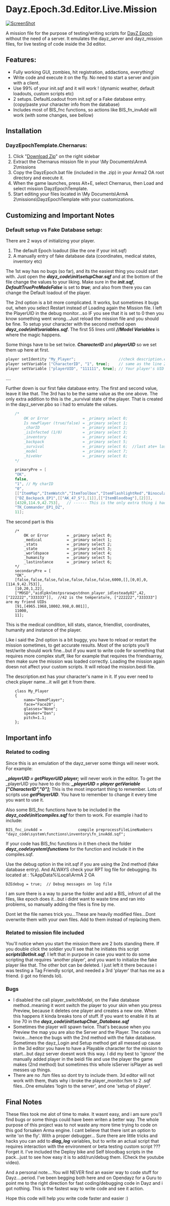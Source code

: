Dayz.Epoch.3d.Editor.Live.Mission
=================

[![ScreenShot](http://oi58.tinypic.com/2s0fde8.jpg)](http://youtu.be/e4DKLVoBQgA)

A mission file for the purpose of testing/writing scripts for [DayZ Epoch](https://github.com/vbawol/DayZ-Epoch) without the need of a server.
It emulates the dayz_server and dayz_mission files, for live testing of code inside the 3d editor.

## Features:
* Fully working GUI, zombies, hit registration, addactions, everything!
* Write code and execute it on the fly. No need to start a server and join with a client.
* Use 99% of your init.sqf and it will work ! (dynamic weather, default loadouts, custom scripts etc)
* 2 setups. DefaultLoadout from init.sqf or a Fake database entry. (copy/paste your character info from the database)
* Includes most of BIS_fnc functions, so actions like BIS_fn_invAdd will work (with some changes, see bellow)

## Installation

### DayzEpochTemplate.Chernarus:
1. Click "[Download Zip](https://github.com/Sandbird/Dayz.Epoch.3d.Editor.Live.Mission/archive/master.zip)" on the right sidebar
2. Extract the Chernarus mission file in your \My Documents\ArmA 2\missions
3. Copy the DayzEpoch.bat file (included in the .zip) in your Arma2 OA root directory and execute it.  
4. When the game launches, press Alt+E, select Chernarus, then Load and select mission DayzEpochTemplate.
5. Start editing your files located in \My Documents\ArmA 2\missions\DayzEpochTemplate with your customizations.


## Customizing and Important Notes

### Default setup vs Fake Database setup:
There are 2 ways of initializing your player.
1. The default Epoch loadout (like the one if your init.sqf)
2. A manually entry of fake database data (coordinates, medical states, inventory etc)

The 1st way has no bugs (so far), and its the easiest thing you could start with. 
Just open the ***dayz_code\init\setupChar.sqf*** and at the bottom of the file change the values to your liking.
Make sure in the ***init.sqf***, ***DefaultTruePreMadeFalse*** is set to ***true***; and also from there you can change the Default loadout of the player.

The 2nd option is a bit more complicated. It works, but sometimes it bugs out, when you select Restart instead of Loading again the Mission file.
I left the PlayerUID in the debug monitor...so IF you see that it is set to 0 then you know something went wrong...Just reload the mission file and you should be fine.
To setup your character with the second method open ***dayz_code\init\variables.sqf***. The first 55 lines until ***//Model Variables*** is where the magic happens.

Some things have to be set twice. ***CharacterID*** and ***playerUID*** so we set them up here at first.
~~~~java
player setIdentity "My_Player";                   //check description.ext file....There is no way to get the name of player otherwise in the editor.
player setVariable ["CharacterID", "1", true];    // same as the line 28 (Your charID. Must be the same number)
player setVariable ["playerUID", "111111", true]; // Your player's UID
~~~~
....

Further down is our first fake database entry. The first and second value, leave it like that. The 3rd has to be the same value as the one above.
The only extra addition to this is the _survival state of the player. That is created in the dayz_server.pbo so i had to emulate the values.
~~~~java
    /*
        OK or Error               = _primary select 0;
        Is newPlayer (true/false) = _primary select 1;
        _charID                   = _primary select 2;
        _isInfected (1/0)         = _primary select 3;
        _inventory                = _primary select 4;
        _backpack                 = _primary select 5;
        _survival                 = _primary select 6;  //last ate+ last drunk +totalminutes alive
        _model                    = _primary select 7;
        _hiveVer                  = _primary select 8;
    */

    primaryPre = [
    "OK",
    false,
    "1", // My charID
    "0",
    [["ItemMap","ItemWatch","ItemToolbox","ItemFlashlightRed","Binocular_Vector","M9SD","NVGoggles","ItemRadio","ItemEtool","ItemHatchet_DZE","ItemCrowbar","ItemMatchbox_DZE","M4A1_HWS_GL_SD_Camo","ItemKnife","ItemCompass"],["30Rnd_556x45_StanagSD","30Rnd_556x45_StanagSD","30Rnd_556x45_StanagSD","FoodSteakCooked","ItemSodaCoke","PartGeneric","PartGeneric","PartWheel","PartWheel","15Rnd_9x19_M9SD","15Rnd_9x19_M9SD","ItemBandage","ItemBandage","ItemBandage"]],
    ["DZ_Backpack_EP1",[["AK_47_S"],[1]],[["ItemBloodbag"],[2]]],
    [4320,114.9,42.753],   // ------ This is the only extra thing i had to add: 4320 means 3 days (survival time) in minutes, 114.9: last ate, 42.753: last drunk   -----
    "TK_Commander_EP1_DZ",
    11];
~~~~

The second part is this
~~~~
    /*
        OK or Error        = _primary select 0;
        _medical           = _primary select 1;
        _stats             = _primary select 2;
        _state             = _primary select 3;
        _worldspace        = _primary select 4;
        _humanity          = _primary select 5;
        _lastinstance      = _primary select 6;
    */
    secondaryPre = [
    "OK",
    [false,false,false,false,false,false,false,6000,[],[0,0],0,[114.9,42.753]],
    [10,20,1,22],
    ["M9SD","aidlpknlmstpsraswpstdnon_player_idlesteady02",42,["222222","333333"]],  //42 is the temperature, ["222222","333333"] are my friend UIDs
    [91,[4965.1968,10002.998,0.001]],
    11000,
    11];
~~~~

This is the medical condition, kill stats, stance, friendlist, coordinates, humanity and instance of the player.

Like i said the 2nd option is a bit buggy, you have to reload or restart the mission sometimes, to get accurate results.
Most of the scripts you'll test/write should work fine...but if you want to write code for something that requires more complex stuff, 
like for example that requires the friendsarray, then make sure the mission was loaded correctly.
Loading the mission again doesn not affect your custom scripts. It will reload the mission.beidi file.


The description.ext has your character's name in it. If you ever need to check player name...it will get it from there.
~~~~
	class My_Player
	{
		name="DemoPlayer";
		face="Face20";
		glasses="None";
		speaker="Dan";
		pitch=1.1;
	};
~~~~


## Important info

### Related to coding
Since this is an emulation of the dayz_server some things will never work. For example:

***_playerUID = getPlayerUID player;*** will never work in the editor. 
To get the _playerUID you have to do this: ***_playerUID = player getVariable ["CharacterID","0"];***
This is the most important thing to remember. Lots of scripts use ***getPlayerUID***. You have to remember to change it every time you want to use it.

Also some BIS_fnc functions have to be included in the ***dayz_code\init\compiles.sqf*** for them to work. For example i had to include:
~~~~
BIS_fnc_invAdd = 				compile preprocessFileLineNumbers "dayz_code\system\functions\inventory\fn_invAdd.sqf";	
~~~~
If your code has BIS_fnc functions in it then check the folder ***dayz_code\system\functions*** for the function and include it in the compiles.sqf.

Use the debug option in the init.sqf if you are using the 2nd method (fake database entry). And ALWAYS check your RPT log file for debugging. Its located at : %AppData%\Local\ArmA 2 OA
~~~~
DZEdebug = true;  // Debug messages on log file
~~~~

I am sure there is a way to parse the folder and add a BIS_ infront of all the files, like epoch does it...but i didnt want to waste time and ran into problems, 
so manually adding the files is fine by me.

Dont let the file names trick you...These are heavily modified files...Dont overwrite them with your own files. Add to them instead of replacing them.

### Related to mission file included
You'll notice when you start the mission there are 2 bots standing there. If you double click the soldier you'll see that he initiates this script ***scripts\BotInit.sqf***.
I left that in purpose in case you want to do some scripting that requires 'another player', and you want to initialize the fake player like that.
The other bot can be deleted. I just left it there because i was testing a Tag Friendly script, and needed a 3rd 'player' that has me as a friend. (i got no friends lol).


### Bugs

* I disabled the call player_switchModel, on the Fake database method..meaning it wont switch the player to your skin when you press Preview, because it deletes one player and creates a new one. When this happens it kinda breaks tons of stuff. If you want to enable it its at line 70 in the ***dayz_code\init\setupChar_Database.sqf***
* Sometimes the player will spawn twice. That's because when you Preview the map you are also the Server and the Player. The code runs twice....hence the bugs with the 2nd method with the fake database.
Sometimes the dayz_Login and Setup method get all messed up cause in the 3d editor you have to have a Playable character for the mission to start...but dayz server doesnt work this way.
I did my best to 'ignore' the manually added player in the beidi file and use the player the game makes (2nd method) but sometimes this whole isServer isPlayer as well messes up things.
* There are no .fsm files so dont try to include them. 3d editor will not work with them, thats why i broke the player_monitor.fsm to 2 .sqf files...One emulates 'login to the server', and one 'setup of player'.


## Final Notes
These files took me alot of time to make. It wasnt easy, and i am sure you'll find bugs or some things could have been writen a better way.
The whole purpose of this project was to not waste any more time trying to code on this god forsaken Arma engine. I cant believe that there isnt an option to write 'on the fly'. With a proper debugger...
Sure there are little tricks and hacks you can add to ***diag_log*** variables, but to write an actual script that requires interaction with the environment or beta testing custom script ??? Forget it.
I've included the Deploy bike and Self bloodbag scripts in the pack...just to see how easy it is to add/run/debug them. (Check the youtube video).

And a personal note....You will NEVER find an easier way to code stuff for Dayz....period. I've been begging both here and on Opendayz for a Guru to point me to the right direction for fast coding/debugging code in  Dayz and i got nothing.
This is the fastest way to write code and see it action. 

Hope this code will help you write code faster and easier :)
